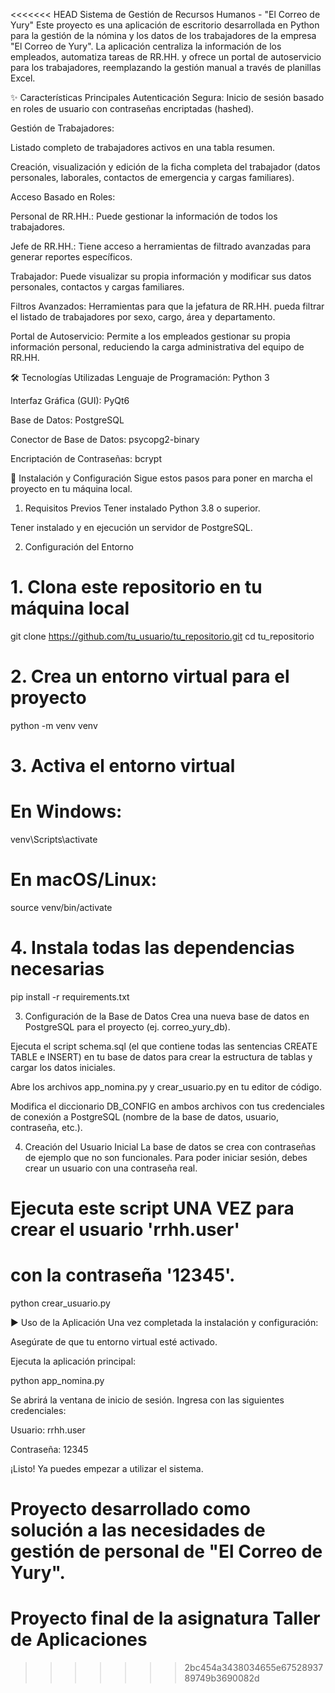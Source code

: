 <<<<<<< HEAD
Sistema de Gestión de Recursos Humanos - "El Correo de Yury"
Este proyecto es una aplicación de escritorio desarrollada en Python para la gestión de la nómina y los datos de los trabajadores de la empresa "El Correo de Yury". La aplicación centraliza la información de los empleados, automatiza tareas de RR.HH. y ofrece un portal de autoservicio para los trabajadores, reemplazando la gestión manual a través de planillas Excel.

✨ Características Principales
Autenticación Segura: Inicio de sesión basado en roles de usuario con contraseñas encriptadas (hashed).

Gestión de Trabajadores:

Listado completo de trabajadores activos en una tabla resumen.

Creación, visualización y edición de la ficha completa del trabajador (datos personales, laborales, contactos de emergencia y cargas familiares).

Acceso Basado en Roles:

Personal de RR.HH.: Puede gestionar la información de todos los trabajadores.

Jefe de RR.HH.: Tiene acceso a herramientas de filtrado avanzadas para generar reportes específicos.

Trabajador: Puede visualizar su propia información y modificar sus datos personales, contactos y cargas familiares.

Filtros Avanzados: Herramientas para que la jefatura de RR.HH. pueda filtrar el listado de trabajadores por sexo, cargo, área y departamento.

Portal de Autoservicio: Permite a los empleados gestionar su propia información personal, reduciendo la carga administrativa del equipo de RR.HH.

🛠️ Tecnologías Utilizadas
Lenguaje de Programación: Python 3

Interfaz Gráfica (GUI): PyQt6

Base de Datos: PostgreSQL

Conector de Base de Datos: psycopg2-binary

Encriptación de Contraseñas: bcrypt

🚀 Instalación y Configuración
Sigue estos pasos para poner en marcha el proyecto en tu máquina local.

1. Requisitos Previos
Tener instalado Python 3.8 o superior.

Tener instalado y en ejecución un servidor de PostgreSQL.

2. Configuración del Entorno
# 1. Clona este repositorio en tu máquina local
git clone https://github.com/tu_usuario/tu_repositorio.git
cd tu_repositorio

# 2. Crea un entorno virtual para el proyecto
python -m venv venv

# 3. Activa el entorno virtual
# En Windows:
venv\Scripts\activate
# En macOS/Linux:
source venv/bin/activate

# 4. Instala todas las dependencias necesarias
pip install -r requirements.txt

3. Configuración de la Base de Datos
Crea una nueva base de datos en PostgreSQL para el proyecto (ej. correo_yury_db).

Ejecuta el script schema.sql (el que contiene todas las sentencias CREATE TABLE e INSERT) en tu base de datos para crear la estructura de tablas y cargar los datos iniciales.

Abre los archivos app_nomina.py y crear_usuario.py en tu editor de código.

Modifica el diccionario DB_CONFIG en ambos archivos con tus credenciales de conexión a PostgreSQL (nombre de la base de datos, usuario, contraseña, etc.).

4. Creación del Usuario Inicial
La base de datos se crea con contraseñas de ejemplo que no son funcionales. Para poder iniciar sesión, debes crear un usuario con una contraseña real.

# Ejecuta este script UNA VEZ para crear el usuario 'rrhh.user'
# con la contraseña '12345'.
python crear_usuario.py

▶️ Uso de la Aplicación
Una vez completada la instalación y configuración:

Asegúrate de que tu entorno virtual esté activado.

Ejecuta la aplicación principal:

python app_nomina.py

Se abrirá la ventana de inicio de sesión. Ingresa con las siguientes credenciales:

Usuario: rrhh.user

Contraseña: 12345

¡Listo! Ya puedes empezar a utilizar el sistema.

Proyecto desarrollado como solución a las necesidades de gestión de personal de "El Correo de Yury".
=======
# Proyecto final de la asignatura Taller de Aplicaciones
>>>>>>> 2bc454a3438034655e6752893789749b3690082d
